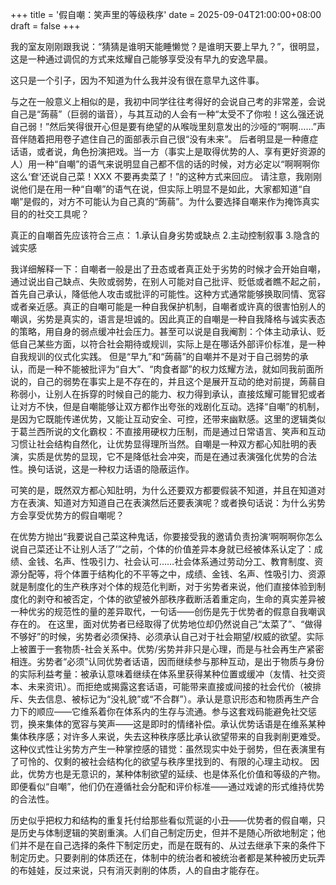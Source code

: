 +++
title = '假自嘲：笑声里的等级秩序'
date = 2025-09-04T21:00:00+08:00
draft = false
+++

我的室友刚刚跟我说：“猜猜是谁明天能睡懒觉？是谁明天要上早九？”，很明显，这是一种通过调侃的方式来炫耀自己能够享受没有早九的安逸早晨。


这只是一个引子，因为不知道为什么我并没有很在意早九这件事。


与之在一般意义上相似的是，我初中同学往往考得好的会说自己考的非常差，会说自己是“蒟蒻”（巨弱的谐音），与其互动的人会有一种“太受不了你啦！这么强还说自己弱！”然后笑得很开心但是要有绝望的从喉咙里刻意发出的沙哑的“啊啊……”声音伴随着把用卷子遮住自己的面部表示自己很“没有未来”。
后者明显是一种癔症话语，或者说，角色扮演把戏。当一方（事实上是取得优势的人、享有更好资源的人）用一种“自嘲”的语气来说明显自己都不信的话的时候，对方必定以“啊啊啊你这么‘奆’还说自己菜！XXX 不要再卖菜了！”的这种方式来回应。
请注意，我刚刚说他们是在用一种“自嘲”的语气在说，但实际上明显不是如此，大家都知道“自嘲”是假的，对方不可能认为自己真的“蒟蒻”。为什么要选择自嘲来作为掩饰真实目的的社交工具呢？


真正的自嘲首先应该符合三点：
1.承认自身劣势或缺点
2.主动控制叙事
3.隐含的诚实感


我详细解释一下：自嘲者一般是出了丑态或者真正处于劣势的时候才会开始自嘲，通过说出自己缺点、失败或弱势，在别人可能对自己批评、贬低或者瞧不起之前，首先自己承认，降低他人攻击或批评的可能性。这种方式通常能够换取同情、宽容或者亲近感。真正的自嘲可能是一种自我保护机制，自嘲者或许真的很害怕别人的嘲讽，劣势是真实的，语言是坦诚的。因此真正的自嘲是一种自我降格与诚实表态的策略，用自身的弱点缓冲社会压力。甚至可以说是自我阉割：个体主动承认、贬低自己某些方面，以符合社会期待或规训，实际上是在哪话外部评价标准，是一种自我规训的仪式化实践。
但是“早九”和“蒟蒻”的自嘲并不是对于自己弱势的承认，而是一种不能被批评为“自大”、“肉食者鄙”的权力炫耀方法，就如同我前面所说的，自己的弱势在事实上是不存在的，并且这个是展开互动的绝对前提，蒟蒻自称弱小，让别人在拆穿的时候自己的能力、权力得到承认，直接炫耀可能冒犯或者让对方不快，但是自嘲能够让双方都作出夸张的戏剧化互动。选择“自嘲”的机制，是因为它既能传递优势，又能让互动安全、可控，还带来幽默感。这里的逻辑类似于葛兰西所说的文化霸权：不直接用硬权力压制，而是通过日常语言、笑声和互动习惯让社会结构自然化，让优势显得理所当然。自嘲是一种双方都心知肚明的表演，实质是优势的显现，它不是降低社会冲突，而是在通过表演强化优势的合法性。换句话说，这是一种权力话语的隐蔽运作。


可笑的是，既然双方都心知肚明，为什么还要双方都要假装不知道，并且在知道对方在表演、知道对方知道自己在表演然后还要表演呢？或者换句话说：为什么劣势方会享受优势方的假自嘲呢？


在优势方抛出“我要说自己菜这种鬼话，你要接受我的邀请负责扮演‘啊啊啊你怎么说自己菜还让不让别人活了’”之前，个体的价值差异本身就已经被体系认定了：成绩、金钱、名声、性吸引力、社会认可……社会体系通过劳动分工、教育制度、资源分配等，将个体置于结构化的不平等之中，成绩、金钱、名声、性吸引力、资源就是制度化的生产秩序对个体的规范化判断，对于劣势者来说，他们直接体验到制度化的剥夺和被否定，个体的欲望被外部秩序截断活着重定向，生命的真实差异被一种优劣的规范性的量的差异取代，一句话——创伤是先于优势者的假意自我嘲讽存在的。
在这里，面对优势者已经取得了优势地位却仍然说自己“太菜了”、“做得不够好”的时候，劣势者必须保持、必须承认自己对于社会期望/权威的欲望。实际上被置于一套物质-社会关系中。优势/劣势并非只是心理，而是与社会再生产紧密相连。劣势者“必须”认同优势者话语，因而继续参与那种互动，是出于物质与身份的实际利益考量：被承认意味着继续在体系里获得某种位置或缓冲（友情、社交资本、未来资讯）。而拒绝或揭露这套话语，可能带来直接或间接的社会代价（被排斥、失去信息、被标记为“没礼貌”或“不合群”）。承认是意识形态和物质再生产合力下的顺应——它维系着你在体系内的生存与流通。参与这套戏码能避免社交惩罚，换来集体的宽容与笑声——这是即时的情绪补偿。承认优势话语是在维系某种集体秩序感；对许多人来说，失去这种秩序感比承认欲望带来的自我剥削更难受。这种仪式性让劣势方产生一种掌控感的错觉：虽然现实中处于弱势，但在表演里有了可怜的、仅剩的被社会结构化的欲望与秩序里找到的、有限的心理主动权。
因此，优势方也是无意识的，某种体制欲望的延续、也是体系化价值和等级的产物。即便看似“自嘲”，他们仍在遵循社会分配和评价标准——通过戏谑的形式维持优势的合法性。


历史似乎把权力和结构的重复托付给那些看似荒诞的小丑——优势者的假自嘲，只是历史与体制逻辑的笑剧重演。人们自己制定历史，但并不是随心所欲地制定；他们并不是在自己选择的条件下制定历史，而是在既有的、从过去继承下来的条件下制定历史。只要剥削的体质还在，体制中的统治者和被统治者都是某种被历史玩弄的布娃娃，反过来说，只有消灭剥削的体质，人的自由才能存在。
